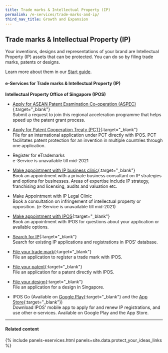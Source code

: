 ```yaml
---
title: Trade marks & Intellectual Property (IP)
permalink: /e-services/trade-marks-and-ip/
third_nav_title: Growth and Expansion
---
```


## Trade marks & Intellectual Property (IP)

Your inventions, designs and representations of your brand are Intellectual Property (IP) assets that can be protected. You can do so by filing trade marks, patents or designs.

Learn more about them in our [Start guide](/start-a-business/protect-your-ideas/).

#### e-Services for Trade marks & Intellectual Property (IP)

**Intellectual Property Office of Singapore (IPOS)**

- [Apply for ASEAN Patent Examination Co-operation (ASPEC)](https://www.ipos.gov.sg/docs/default-source/protecting-your-ideas/patent/aspec-request-form-version-1.doc?sfvrsn=2af67859_4){:target="_blank"}
<br>Submit a request to join this regional acceleration programme that helps speed up the patent grant process.

- [Apply for Patent Cooperation Treaty (PCT)](https://pct.wipo.int/authpage/signin.xhtml?goto=https%3A%2F%2Fpct.wipo.int%3A443%2FePCT%2F){:target="_blank"}
<br>File for an international application under PCT directly with IPOS. PCT facilitates patent protection for an invention in multiple countries through one application.

- Register for eTrademarks
<br>e-Service is unavailable till mid-2021   

- [Make appointment with IP business clinic](https://form.gov.sg/#!/5e1d1d26a457ea00129e4f61){:target="_blank"}
<br>Book an appointment with a private business consultant on IP strategies and options for businesses. Areas of expertise include IP strategy, franchising and licensing, audits and valuation etc.

- Make Appointment with IP Legal Clinic
<br>Book a consultation on infringement of intellectual property or opposition. (e-Service is unavailable till mid-2021)

- [Make appointment with IPOS](https://form.gov.sg/#!/5e16bc778967b800114d7e81){:target="_blank"}
<br>Book an appointment with IPOS for questions about your application or available options.

- [Search for IP](https://ip2sg.ipos.gov.sg/RPS/WP/CM/SearchSimple/IP.aspx?SearchCategory=TM#){:target="_blank"}
<br>Search for existing IP applications and registrations in IPOS' database.

- [File your trade mark](https://ip2sg.ipos.gov.sg/Layouts/RPSWP/RPSLogin/SPLogin.aspx){:target="_blank"}
<br>File an application to register a trade mark with IPOS.

- [File your patent](https://ip2sg.ipos.gov.sg/RPS/RPSLogin/SPLogin.aspx){:target="_blank"}
<br>File an application for a patent directly with IPOS.

- [File your design](https://ip2sg.ipos.gov.sg/RPS/RPSLogin/SPLogin.aspx){:target="_blank"}
<br>File an application for a design in Singapore.

- IPOS Go (Available on [Google Play](https://play.google.com/store/apps/details?id=sg.ipos.mobile){:target="_blank"} and the [App Store](https://apps.apple.com/us/app/ipos-go/id1475896971){:target="_blank"})
<br>Download IPOS' mobile app to apply for and renew IP registrations, and use other e-services. Available on Google Play and the App Store.

----

#### Related content

{% include panels-eservices.html panels=site.data.protect_your_ideas_links %}
